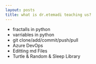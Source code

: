 ```yaml
---
layout: posts
title: what is dr.etemadi teaching us?
---
```


- fractalls in python
- varriables in python
- git clone/add/commit/push/pull
- Azure DevOps
- Editting md Files
- Turtle & Random & Sleep Library

